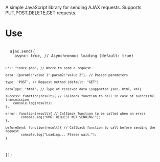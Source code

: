 A simple JavaScript library for sending AJAX requests.
Supports PUT,POST,DELETE,GET requests.

<h1>Use</h1>
<code>
  ajax.send({
	async: true, // Asynchronous loading (default: true)
	
	url: "index.php", // Where to send a request
	
	data: {param1:"value 1",param2:"value 2"}, // Passed parameters
	
	type: 'POST', // Request method (default: "GET")
	
	dataType: "html", // Type of received data (supported json, html, xml)
	
	success: function(result){ // Callback function to call in case of successful transmission
		console.log(result);
	},
	
	error: function(result){ // Callback function to be called when an error
      		console.log("OMG! REQUEST NOT SENDING!");
	},
	
	beforeSend: function(result){ // Callback function to call before sending the request
      		console.log("Loading... Please wait.");
	}
  });
</code>
